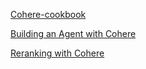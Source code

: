 [Cohere-cookbook](https://docs.cohere.com/page/cookbooks)

[Building an Agent with Cohere](https://docs.cohere.com/docs/building-an-agent-with-cohere)

[Reranking with Cohere](https://docs.cohere.com/docs/reranking-with-cohere)
